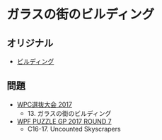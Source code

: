 # ガラスの街のビルディング

## オリジナル
- [ビルディング](skyscrapers.md)

## 問題
- [WPC選抜大会 2017](../questions/jwpc2017.md)
	- 13\. ガラスの街のビルディング
- [WPF PUZZLE GP 2017 ROUND 7](../questions/wpfpgp2017-7.md)
	- C16-17. Uncounted Skyscrapers
